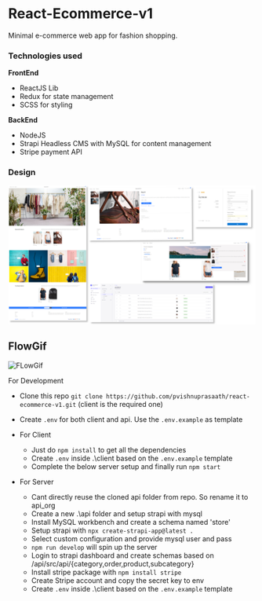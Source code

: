 # React-Ecommerce-v1

Minimal e-commerce web app for fashion shopping.

### Technologies used

**FrontEnd**

- ReactJS Lib
- Redux for state management
- SCSS for styling

**BackEnd**

- NodeJS
- Strapi Headless CMS with MySQL for content management
- Stripe payment API

### Design

![Design](assets/20230207_145820_react_ecomm_design2.jpg)

## FlowGif

![FLowGif](assets/react_ecommerce_demo_2.gif)

For Development

- Clone this repo `git clone https://github.com/pvishnuprasaath/react-ecommerce-v1.git` (client is the required one)
- Create `.env` for both client and api. Use the `.env.example` as template
- For Client

  - Just do `npm install` to get all the dependencies
  - Create `.env` inside .\client based on the `.env.example` template
  - Complete the below server setup and finally run `npm start`

- For Server

  - Cant directly reuse the cloned api folder from repo. So rename it to api_org
  - Create a new .\api folder and setup strapi with mysql
  - Install MySQL workbench and create a schema named 'store'
  - Setup strapi with `npx create-strapi-app@latest .`
  - Select custom configuration and provide mysql user and pass
  - `npm run develop` will spin up the server
  - Login to strapi dashboard and create schemas based on /api/src/api/{category,order,product,subcategory}
  - Install stripe package with `npm install stripe`
  - Create Stripe account and copy the secret key to env
  - Create `.env` inside .\client based on the `.env.example` template
